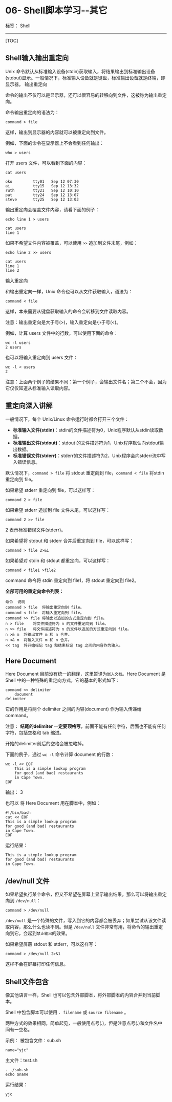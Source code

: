 ﻿# 06- Shell脚本学习--其它
标签： Shell

---
[TOC]

## Shell输入输出重定向

Unix 命令默认从标准输入设备(stdin)获取输入，将结果输出到标准输出设备(stdout)显示。一般情况下，标准输入设备就是键盘，标准输出设备就是终端，即显示器。
输出重定向

命令的输出不仅可以是显示器，还可以很容易的转移向到文件，这被称为输出重定向。

命令输出重定向的语法为：
```
command > file
```
这样，输出到显示器的内容就可以被重定向到文件。

例如，下面的命令在显示器上不会看到任何输出：
```
who > users
```
打开 users 文件，可以看到下面的内容：
```
cat users

oko         tty01   Sep 12 07:30
ai          tty15   Sep 12 13:32
ruth        tty21   Sep 12 10:10
pat         tty24   Sep 12 13:07
steve       tty25   Sep 12 13:03
```
输出重定向会覆盖文件内容，请看下面的例子：
```
echo line 1 > users

cat users
line 1
```
如果不希望文件内容被覆盖，可以使用 `>>` 追加到文件末尾，例如：
```
echo line 2 >> users

cat users
line 1
line 2
```
输入重定向

和输出重定向一样，Unix 命令也可以从文件获取输入，语法为：
```
command < file
```
这样，本来需要从键盘获取输入的命令会转移到文件读取内容。

注意：输出重定向是大于号(>)，输入重定向是小于号(<)。

例如，计算 users 文件中的行数，可以使用下面的命令：
```
wc -l users
2 users
```
也可以将输入重定向到 users 文件：
```
wc -l < users
2
```
注意：上面两个例子的结果不同：第一个例子，会输出文件名；第二个不会，因为它仅仅知道从标准输入读取内容。

## 重定向深入讲解

一般情况下，每个 Unix/Linux 命令运行时都会打开三个文件：

* **标准输入文件(stdin)**：stdin的文件描述符为0，Unix程序默认从stdin读取数据。
* **标准输出文件(stdout)**：stdout 的文件描述符为1，Unix程序默认向stdout输出数据。
* **标准错误文件(stderr)**：stderr的文件描述符为2，Unix程序会向stderr流中写入错误信息。

默认情况下，`command > file` 将 stdout 重定向到 file，`command < file` 将stdin 重定向到 file。

如果希望 stderr 重定向到 file，可以这样写：
```
command 2 > file
```
如果希望 stderr 追加到 file 文件末尾，可以这样写：
```
command 2 >> file
```
2 表示标准错误文件(stderr)。

如果希望将 stdout 和 stderr 合并后重定向到 file，可以这样写：
```
command > file 2>&1
```
如果希望对 stdin 和 stdout 都重定向，可以这样写：
```
command < file1 >file2
```
command 命令将 stdin 重定向到 file1，将 stdout 重定向到 file2。 

**全部可用的重定向命令列表：**
```
命令	说明
command > file	将输出重定向到 file。
command < file	将输入重定向到 file。
command >> file	将输出以追加的方式重定向到 file。
n > file	将文件描述符为 n 的文件重定向到 file。
n >> file	将文件描述符为 n 的文件以追加的方式重定向到 file。
n >& m	将输出文件 m 和 n 合并。
n <& m	将输入文件 m 和 n 合并。
<< tag	将开始标记 tag 和结束标记 tag 之间的内容作为输入。
```


## Here Document

Here Document 目前没有统一的翻译，这里暂译为`嵌入文档`。Here Document 是 Shell 中的一种特殊的重定向方式，它的基本的形式如下：
```
command << delimiter
    document
delimiter
```
它的作用是将两个 delimiter 之间的内容(document) 作为输入传递给 command。

注意：
**结尾的delimiter 一定要顶格写**，前面不能有任何字符，后面也不能有任何字符，包括空格和 tab 缩进。

开始的delimiter前后的空格会被忽略掉。

下面的例子，通过 `wc -l` 命令计算 document 的行数：
```
wc -l << EOF
    This is a simple lookup program
    for good (and bad) restaurants
    in Cape Town.
EOF
```
输出： 3

也可以 将 Here Document 用在脚本中，例如：
```
#!/bin/bash
cat << EOF
This is a simple lookup program
for good (and bad) restaurants
in Cape Town.
EOF
```
运行结果：
```
This is a simple lookup program
for good (and bad) restaurants
in Cape Town.
```

## /dev/null 文件

如果希望执行某个命令，但又不希望在屏幕上显示输出结果，那么可以将输出重定向到 `/dev/null`：
```
command > /dev/null
```
`/dev/null` 是一个特殊的文件，写入到它的内容都会被丢弃；如果尝试从该文件读取内容，那么什么也读不到。但是 `/dev/null` 文件非常有用，将命令的输出重定向到它，会起到`禁止输出`的效果。

如果希望屏蔽 stdout 和 stderr，可以这样写：
```
command > /dev/null 2>&1
```
这样不会在屏幕打印任何信息。


## Shell文件包含
像其他语言一样，Shell 也可以包含外部脚本，将外部脚本的内容合并到当前脚本。

Shell 中包含脚本可以使用 `. filename` 或 `source filename` 。

两种方式的效果相同，简单起见，一般使用点号(.)，但是注意点号(.)和文件名中间有一空格。

示例：
被包含文件：sub.sh
```
name="yjc"
```

主文件：test.sh
```
. ./sub.sh
echo $name
```

运行结果：
```
yjc
```


